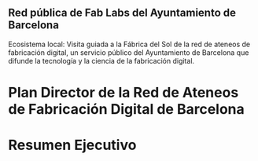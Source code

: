 ## Red pública de Fab Labs del Ayuntamiento de Barcelona

Ecosistema local: Visita guiada a la Fábrica del Sol de la red de ateneos de fabricación digital, un servicio público del Ayuntamiento de Barcelona que difunde la tecnología y la ciencia de la fabricación digital.

# Plan Director de la Red de Ateneos de Fabricación Digital de Barcelona

# Resumen Ejecutivo
